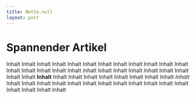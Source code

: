 ```yaml
---
title: Netto.null
layout: post
---
```


# Spannender Artikel

Inhalt Inhalt Inhalt Inhalt Inhalt Inhalt Inhalt Inhalt 
Inhalt Inhalt Inhalt Inhalt Inhalt Inhalt Inhalt Inhalt Inhalt Inhalt Inhalt
Inhalt Inhalt *Inhalt* Inhalt Inhalt Inhalt Inhalt **Inhalt** Inhalt Inhalt Inhalt 
Inhalt Inhalt Inhalt Inhalt Inhalt _Inhalt_ Inhalt Inhalt Inhalt Inhalt Inhalt Inhalt
Inhalt Inhalt Inhalt Inhalt Inhalt Inhalt <Inhalt> Inhalt Inhalt Inhalt Inhalt 

